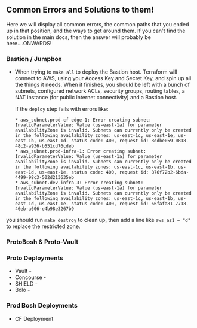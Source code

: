 ## Common Errors and Solutions to them!
Here we will display all common errors, the common paths that you ended up in that position, and the ways to get around them. If you can't find the solution in the main docs, then the answer will probably be here....ONWARDS!

### Bastion / Jumpbox
* When trying to `make all` to deploy the Bastion host.
    Terraform will connect to AWS, using your Access Key and Secret
    Key, and spin up all the things it needs.  When it finishes, you
    should be left with a bunch of subnets, configured network ACLs,
    security groups, routing tables, a NAT instance (for public
    internet connectivity) and a Bastion host.

    If the `deploy` step fails with errors like:

    ```
    * aws_subnet.prod-cf-edge-1: Error creating subnet: InvalidParameterValue: Value (us-east-1a) for parameter availabilityZone is invalid. Subnets can currently only be created in the following availability zones: us-east-1c, us-east-1e, us-east-1b, us-east-1d. status code: 400, request id: 8ddbe059-0818-48c2-a936-b551cd76cdeb
    * aws_subnet.prod-infra-1: Error creating subnet: InvalidParameterValue: Value (us-east-1a) for parameter availabilityZone is invalid. Subnets can currently only be created in the following availability zones: us-east-1c, us-east-1b, us-east-1d, us-east-1e. status code: 400, request id: 876f72b2-6bda-4499-98c3-502d213635eb
    * aws_subnet.dev-infra-3: Error creating subnet: InvalidParameterValue: Value (us-east-1a) for parameter availabilityZone is invalid. Subnets can currently only be created in the following availability zones: us-east-1c, us-east-1b, us-east-1d, us-east-1e. status code: 400, request id: 66fafa81-7718-46eb-a606-e4b98e3267b9
    ```

you should run `make destroy` to clean up, then add a line like `aws_az1 = "d"` to replace the restricted zone.

### ProtoBosh & Proto-Vault

### Proto Deployments
* Vault -
* Concourse -
* SHIELD -
* Bolo -

### Prod Bosh Deployments
* CF Deployment
